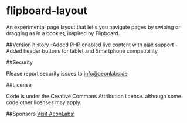 # flipboard-layout
 An experimental page layout that let's you navigate pages by swiping or dragging as in a booklet, inspired by Flipboard.
 
##Version history
-Added PHP enabled live content with ajax support
-Added header buttons for tablet and Smartphone compatibility

##Security

Please report security issues to info@aeonlabs.de

##License

Code is under the Creative Commons Attribution license. although some code other licenses may apply.

##Sponsors
[Visit AeonLabs!](http://www.Aeonlabs.de)
